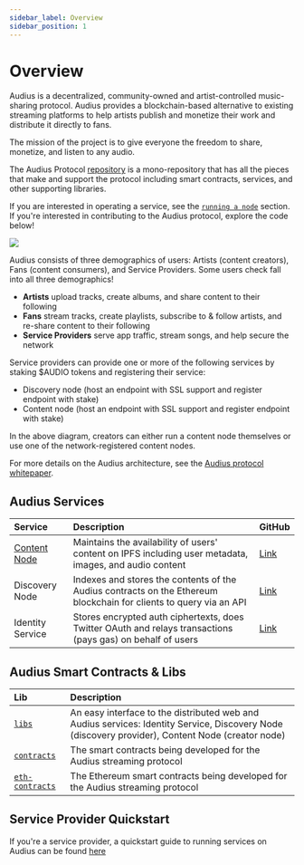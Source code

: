 ```yaml
---
sidebar_label: Overview
sidebar_position: 1
---
```


# Overview

Audius is a decentralized, community-owned and artist-controlled music-sharing protocol. Audius provides a blockchain-based alternative to existing streaming platforms to help artists publish and monetize their work and distribute it directly to fans.

The mission of the project is to give everyone the freedom to share, monetize, and listen to any audio.

The Audius Protocol [repository](https://github.com/AudiusProject/audius-protocol) is a mono-repository that has all the pieces that make and support the protocol including smart contracts, services, and other supporting libraries.

If you are interested in operating a service, see the [`running a node`](../token/running-a-node/introduction.md) section. If you're interested in contributing to the Audius protocol, explore the code below!

![](/img/architecture.png)

Audius consists of three demographics of users: Artists (content creators), Fans (content consumers), and Service Providers. Some users check fall into all three demographics!

* **Artists** upload tracks, create albums, and share content to their following
* **Fans** stream tracks, create playlists, subscribe to & follow artists, and re-share content to their following
* **Service Providers** serve app traffic, stream songs, and help secure the network

Service providers can provide one or more of the following services by staking $AUDIO tokens and registering their service:

* Discovery node \(host an endpoint with SSL support and register endpoint with stake\)
* Content node \(host an endpoint with SSL support and register endpoint with stake\)

In the above diagram, creators can either run a content node themselves or use one of the network-registered content nodes.

For more details on the Audius architecture, see the [Audius protocol whitepaper](whitepaper.md).

## Audius Services

| Service | Description | GitHub |
| :--- | :--- | :--- |
| [Content Node](./content-node) | Maintains the availability of users' content on IPFS including user metadata, images, and audio content | [Link](https://github.com/AudiusProject/audius-protocol/tree/master/creator-node) |
| Discovery Node | Indexes and stores the contents of the Audius contracts on the Ethereum blockchain for clients to query via an API | [Link](https://github.com/AudiusProject/audius-protocol/tree/master/discovery-provider) |
| Identity Service | Stores encrypted auth ciphertexts, does Twitter OAuth and relays transactions (pays gas) on behalf of users | [Link](https://github.com/AudiusProject/audius-protocol/tree/master/identity-service) |

## Audius Smart Contracts & Libs

| Lib | Description |
| :--- | :--- |
| [`libs`](https://github.com/AudiusProject/audius-protocol/tree/master/libs) | An easy interface to the distributed web and Audius services: Identity Service, Discovery Node \(discovery provider\), Content Node \(creator node\) |
| [`contracts`](https://github.com/AudiusProject/audius-protocol/tree/master/contracts) | The smart contracts being developed for the Audius streaming protocol |
| [`eth-contracts`](https://github.com/AudiusProject/audius-protocol/tree/master/eth-contracts) | The Ethereum smart contracts being developed for the Audius streaming protocol |

## Service Provider Quickstart

If you're a service provider, a quickstart guide to running services on Audius can be found [here](../token/running-a-node/introduction.md)
